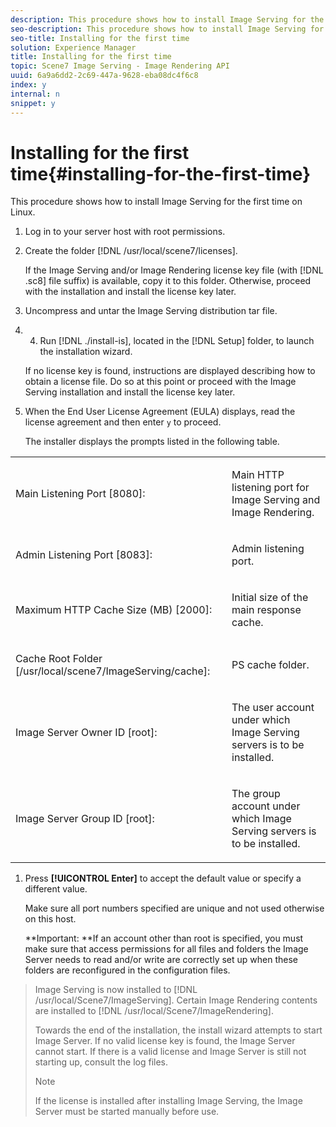 ```yaml
---
description: This procedure shows how to install Image Serving for the first time on Linux.
seo-description: This procedure shows how to install Image Serving for the first time on Linux.
seo-title: Installing for the first time
solution: Experience Manager
title: Installing for the first time
topic: Scene7 Image Serving - Image Rendering API
uuid: 6a9a6dd2-2c69-447a-9628-eba08dc4f6c8
index: y
internal: n
snippet: y
---
```


# Installing for the first time{#installing-for-the-first-time}

This procedure shows how to install Image Serving for the first time on Linux.

1. Log in to your server host with root permissions.
1. Create the folder [!DNL /usr/local/scene7/licenses].

   If the Image Serving and/or Image Rendering license key file (with [!DNL .sc8] file suffix) is available, copy it to this folder. Otherwise, proceed with the installation and install the license key later. 
1. Uncompress and untar the Image Serving distribution tar file.
1. 4. Run [!DNL ./install-is], located in the [!DNL Setup] folder, to launch the installation wizard.

   If no license key is found, instructions are displayed describing how to obtain a license file. Do so at this point or proceed with the Image Serving installation and install the license key later. 
1. When the End User License Agreement (EULA) displays, read the license agreement and then enter `y` to proceed.

   The installer displays the prompts listed in the following table.

<table id="table_0E7B673CAD8E4C5EB72F8283A0DDEFC8"> 
 <tbody> 
  <tr> 
   <td colname="col1"> <p><span class="codeph"> Main Listening Port [8080]:</span> </p> </td> 
   <td colname="col2"> <p>Main HTTP listening port for Image Serving and Image Rendering. </p> </td> 
  </tr> 
  <tr> 
   <td colname="col1"> <p><span class="codeph"> Admin Listening Port [8083]:</span> </p> </td> 
   <td colname="col2"> <p>Admin listening port. </p> </td> 
  </tr> 
  <tr> 
   <td colname="col1"> <p><span class="codeph"> Maximum HTTP Cache Size (MB) [2000]:</span> </p> </td> 
   <td colname="col2"> <p>Initial size of the main response cache. </p> </td> 
  </tr> 
  <tr> 
   <td colname="col1"> <p><span class="codeph"> Cache Root Folder [/usr/local/scene7/ImageServing/cache]:</span> </p> </td> 
   <td colname="col2"> <p>PS cache folder. </p> </td> 
  </tr> 
  <tr> 
   <td colname="col1"> <p><span class="codeph"> Image Server Owner ID [root]:</span> </p> </td> 
   <td colname="col2"> <p>The user account under which Image Serving servers is to be installed. </p> </td> 
  </tr> 
  <tr> 
   <td colname="col1"> <p><span class="codeph"> Image Server Group ID [root]:</span> </p> </td> 
   <td colname="col2"> <p>The group account under which Image Serving servers is to be installed. </p> </td> 
  </tr> 
 </tbody> 
</table>

1. Press **[!UICONTROL Enter]** to accept the default value or specify a different value.

   Make sure all port numbers specified are unique and not used otherwise on this host.

   **Important: **If an account other than root is specified, you must make sure that access permissions for all files and folders the Image Server needs to read and/or write are correctly set up when these folders are reconfigured in the configuration files. 
>Image Serving is now installed to [!DNL /usr/local/Scene7/ImageServing]. Certain Image Rendering contents are installed to [!DNL /usr/local/Scene7/ImageRendering]. 
>
>Towards the end of the installation, the install wizard attempts to start Image Server. If no valid license key is found, the Image Server cannot start. If there is a valid license and Image Server is still not starting up, consult the log files. 
>
>>[!NOTE]
>>
>>If the license is installed after installing Image Serving, the Image Server must be started manually before use. 
>

